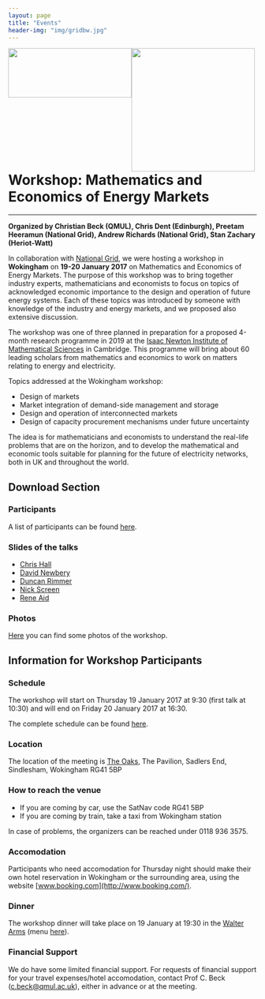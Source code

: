 ```yaml
---
layout: page
title: "Events"
header-img: "img/gridbw.jpg"
---
```

<div style="width: 500;">
  <div style="float:left;">
    <img src="https://iaciac.github.io/lobanet/img/sponsor-highres.jpg" width="250" style="float:left;" height="100"/>
  </div> 
  <div style="float:left;"> 
    <img src="https://upload.wikimedia.org/wikipedia/commons/thumb/a/a6/National_Grid_logo.svg/2000px-National_Grid_logo.svg.png" width="250" style="float:right;"/>
  </div>
</div>

<br><br>



# Workshop: Mathematics and Economics of Energy Markets 
---
**Organized by Christian Beck (QMUL), Chris Dent (Edinburgh), Preetam Heeramun (National Grid), Andrew Richards (National Grid), Stan Zachary (Heriot-Watt)**


In collaboration with [National Grid](http://www2.nationalgrid.com/uk/), we  were hosting a workshop in **Wokingham** on **19-20 January 2017** on Mathematics and Economics of Energy Markets.  The purpose of this workshop was to bring together industry experts, mathematicians and economists to focus on topics of acknowledged economic importance to the design and operation of future energy systems.  Each of these topics was introduced by someone with knowledge of the industry and energy markets, and we proposed also extensive discussion.

The workshop was one of three planned in preparation for a proposed 4-month research programme in 2019 at the [Isaac Newton Institute of Mathematical Sciences](https://www.newton.ac.uk/) in Cambridge.  This programme will bring about 60 leading scholars from mathematics and economics to work on matters relating to energy and electricity.


Topics addressed at the Wokingham workshop:

* Design of markets
* Market integration of demand-side management and storage
* Design and operation of interconnected markets
* Design of capacity procurement mechanisms under future uncertainty


The idea is for mathematicians and economists to understand the real-life problems that are on the horizon, and to develop the mathematical and economic tools suitable for planning for the future of electricity networks, both in UK and throughout the world.

## Download Section

### Participants
A list of participants can be found [here](https://github.com/iaciac/lobanet/raw/gh-pages/docs/energy_markets_workshop_participants_website.pdf).

### Slides of the talks
* [Chris Hall](https://github.com/iaciac/lobanet/raw/gh-pages/docs/workshop_slides/Chris_Hall.pdf)
* [David Newbery](https://github.com/iaciac/lobanet/raw/gh-pages/docs/workshop_slides/David_Newbery.pdf)
* [Duncan Rimmer](https://github.com/iaciac/lobanet/raw/gh-pages/docs/workshop_slides/Duncan_Rimmer.pdf)
* [Nick Screen](https://github.com/iaciac/lobanet/raw/gh-pages/docs/workshop_slides/Nick_Screen.pdf)
* [Rene Aid](https://github.com/iaciac/lobanet/raw/gh-pages/docs/workshop_slides/Rene_Aid.pdf)

### Photos
[Here](https://drive.google.com/open?id=0B1r-sjvJMeGgbTR4ZWtac2JvSEU) you can find some photos of the workshop.


## Information for Workshop Participants

### Schedule 
The workshop will start on Thursday 19 January 2017 at 9:30 (first talk at 10:30) and will end on Friday 20 January 2017 at 16:30.

The complete schedule can be found [here](https://github.com/iaciac/lobanet/raw/gh-pages/docs/schedule-wokingham.pdf).

### Location
The location of the meeting is [The Oaks](http://theoaks.events/conference.html), The Pavilion, Sadlers End, Sindlesham, Wokingham RG41 5BP

### How to reach the venue
* If you are coming by car, use the SatNav code RG41 5BP
* If you are coming by train, take a taxi from Wokingham station

In case of problems, the organizers can be reached under 0118 936 3575.

### Accomodation
Participants who need accomodation for Thursday night should make their own hotel reservation in Wokingham or the surrounding area, using the website [www.booking.com](http://www.booking.com/).

### Dinner
The workshop dinner will take place on 19 January at 19:30 in the [Walter Arms](http://thewalterarms.com) (menu [here](https://github.com/iaciac/lobanet/raw/gh-pages/docs/walterarms-menu.pdf)).

### Financial Support
We do have some limited financial support. For requests of financial support for your travel expenses/hotel accomodation, contact Prof C. Beck (c.beck@qmul.ac.uk), either in advance or at the meeting.



